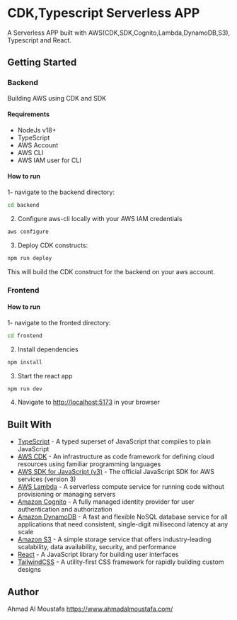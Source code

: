 # CDK,Typescript  Serverless APP

A Serverless APP  built with  AWS(CDK,SDK,Cognito,Lambda,DynamoDB,S3), Typescript and React.


## Getting Started
### Backend

Building AWS using CDK and SDK 

#### Requirements

- NodeJs v18+
- TypeScript
- AWS Account
- AWS CLI
- AWS IAM user for CLI

#### How to run
1- navigate to the backend directory:
```sh
cd backend 
```
2. Configure aws-cli locally with your AWS IAM credentials
```sh
aws configure
```
3. Deploy CDK constructs:

```sh
npm run deploy
```
This will build the CDK construct for the backend on your aws account.

### Frontend

#### How to run
1- navigate to the fronted directory:
```sh
cd frontend 
```
2. Install dependencies

```sh
npm install
```

3. Start the react app

```sh
npm run dev
```
4. Navigate to [http://localhost:5173](http://localhost:5173) in your browser


## Built With

- [TypeScript](https://www.typescriptlang.org/) - A typed superset of JavaScript that compiles to plain JavaScript
- [AWS CDK](https://aws.amazon.com/cdk/) - An infrastructure as code framework for defining cloud resources using familiar programming languages
- [AWS SDK for JavaScript (v3)](https://github.com/aws/aws-sdk-js-v3) - The official JavaScript SDK for AWS services (version 3)
- [AWS Lambda](https://aws.amazon.com/lambda/) - A serverless compute service for running code without provisioning or managing servers
- [Amazon Cognito](https://aws.amazon.com/cognito/) - A fully managed identity provider for user authentication and authorization
- [Amazon DynamoDB](https://aws.amazon.com/dynamodb/) - A fast and flexible NoSQL database service for all applications that need consistent, single-digit millisecond latency at any scale
- [Amazon S3](https://aws.amazon.com/s3/) - A simple storage service that offers industry-leading scalability, data availability, security, and performance
- [React](https://reactjs.org/) - A JavaScript library for building user interfaces
- [TailwindCSS](https://tailwindcss.com/) - A utility-first CSS framework for rapidly building custom designs

## Author
Ahmad Al Moustafa
<a href="https://www.ahmadalmoustafa.com/" target="_blank">https://www.ahmadalmoustafa.com/</a>
